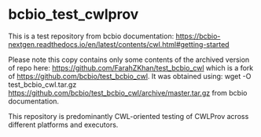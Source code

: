 # bcbio_test_cwlprov

This is a test repository from bcbio documentation: 
https://bcbio-nextgen.readthedocs.io/en/latest/contents/cwl.html#getting-started

Please note this copy contains  only  some contents of the archived version of repo here: https://github.com/FarahZKhan/test_bcbio_cwl which is a fork
of https://github.com/bcbio/test_bcbio_cwl. It was obtained using: wget -O test_bcbio_cwl.tar.gz https://github.com/bcbio/test_bcbio_cwl/archive/master.tar.gz from bcbio documentation. 

This repository is predominantly CWL-oriented testing of CWLProv across different platforms and executors. 
